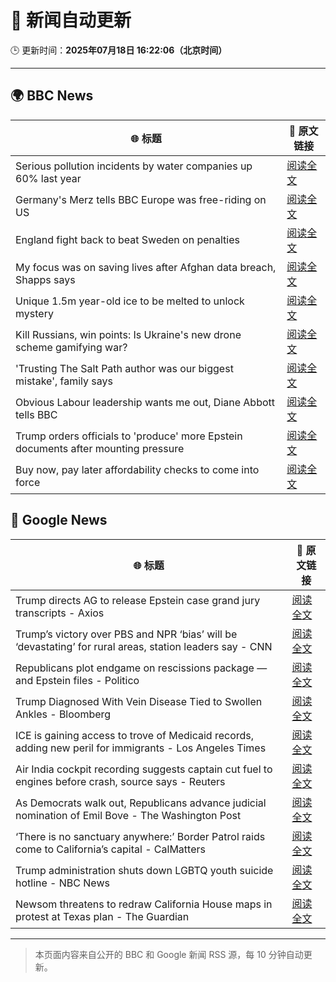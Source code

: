 # 🧠 新闻自动更新

🕒 更新时间：**2025年07月18日 16:22:06（北京时间）**

---

## 🌍 BBC News

| 🌐 标题 | 🔗 原文链接 |
|--------|-------------|
| Serious pollution incidents by water companies up 60% last year | [阅读全文](https://www.bbc.com/news/articles/cg5zl75dmm0o) |
| Germany's Merz tells BBC Europe was free-riding on US | [阅读全文](https://www.bbc.com/news/articles/ckg6v0pk964o) |
| England fight back to beat Sweden on penalties | [阅读全文](https://www.bbc.com/sport/football/videos/ckg3d72lzyro) |
| My focus was on saving lives after Afghan data breach, Shapps says | [阅读全文](https://www.bbc.com/news/articles/c39ze7mrello) |
| Unique 1.5m year-old ice to be melted to unlock mystery | [阅读全文](https://www.bbc.com/news/articles/c5ygwd6yj28o) |
| Kill Russians, win points: Is Ukraine's new drone scheme gamifying war? | [阅读全文](https://www.bbc.com/news/articles/c80p9k1r1dlo) |
| 'Trusting The Salt Path author was our biggest mistake', family says | [阅读全文](https://www.bbc.com/news/articles/c80p2pzgpmgo) |
| Obvious Labour leadership wants me out, Diane Abbott tells BBC | [阅读全文](https://www.bbc.com/news/articles/c4g8v33g1dgo) |
| Trump orders officials to 'produce' more Epstein documents after mounting pressure | [阅读全文](https://www.bbc.com/news/articles/c9w1014rlq9o) |
| Buy now, pay later affordability checks to come into force | [阅读全文](https://www.bbc.com/news/articles/cwygjvd67plo) |

## 📰 Google News

| 🌐 标题 | 🔗 原文链接 |
|--------|-------------|
| Trump directs AG to release Epstein case grand jury transcripts - Axios | [阅读全文](https://news.google.com/rss/articles/CBMihgFBVV95cUxPNW82cVpWNnI5U0F0Y2pPNUVSY2t0RjNlX0VUc0hpTGJxUjY4d2oxdGxlM19ZNHVKb3U0T1ZBdTZmMTkwM1ZmdGc3ZnNYMmtEamxLOE83X2pIQzJCTlNZWks3bXNqSXJlb1dPR0ttOUh2cTFXOUVVSDUtWEFHcmdHMTVuR1lqQQ?oc=5) |
| Trump’s victory over PBS and NPR ‘bias’ will be ‘devastating’ for rural areas, station leaders say - CNN | [阅读全文](https://news.google.com/rss/articles/CBMijwFBVV95cUxQVEc4V1ZMeG0waFkwMDVjcWF5S21lcE9ZdXpqY0MyMDkxVzMxbVpaNzNZcnkyZDJSYnZ2b0R5eUFXNFRxb1JUTFl6THlhZXM1TFctcGN4cEZFcW9xaUhMZUtFREttZ0ZqNnhyRkotUlJYNUcwbGF1UmVvVDdZWXZXRk12bWdDc3lMS2k3UTVTc9IBlAFBVV95cUxNVjk3RUs4WURZcTBhSmJETS1KMGg3dENSbE1jRHgwYTBOZjQyR1dkTHdpd2hFcHVhR3duZ2xWRzZFVnBOZVdyTHcyM2xUbk44enZEVXl4WGc0LWVObFh0Wk1fU3NaQ3JsTjZGRkdaYS12cmNpUlE2YkRyNkJPWWI4NFNzUUhiTm9vcXhwdXJVZ2F2OVZq?oc=5) |
| Republicans plot endgame on rescissions package — and Epstein files - Politico | [阅读全文](https://news.google.com/rss/articles/CBMipgFBVV95cUxNNkZhQzAzdDdFaXBVQnVQWUJSVW1hQlRtSjZfcy1BcmRyV0FadEpPY3BocVljWkgzZUNvd0hyME1jVkctTDVGNnFES0l2VVVNYnJqVmFJM0hhZzhYSTNPYlUzd3VOd2E5MzFudUVqdl9WNE91U0NfTi1PVkZLQ1psZEVyQ2xtRnVyVElQZ3V6dDdqVjdSUDB1SDB0LVJ1Yzl0SW42eVNn?oc=5) |
| Trump Diagnosed With Vein Disease Tied to Swollen Ankles - Bloomberg | [阅读全文](https://news.google.com/rss/articles/CBMiqwFBVV95cUxPWWFxMUk2S0ZWTTU1QjZxQjhqNHdveU9tM1YzRlVJSE90NE1VYmI0WE1LWGRJZzZZN1h6NE5sV3gxU0xWRXhCQVI4QlRheVYzWXNic0QxTHlWaU5vdWk5cEZ3Vm0xWWZMUW9ZSzJJWUt1T0xDbmRXZTBpclp3bjRHLTRfLTVwd3FVX1BhYjNaM0dPdDlsX3FrUXhUcXBSMmtIeUhpSDdFRjBJSXM?oc=5) |
| ICE is gaining access to trove of Medicaid records, adding new peril for immigrants - Los Angeles Times | [阅读全文](https://news.google.com/rss/articles/CBMiwwFBVV95cUxQUTI3ZFU3OTAyaG1BX3JNSVhYZzYweHduVUF4LVdlenFqV2xRejE1VVI2UFYyOTFUMTE1YXRncHljc2dkc01XR0hzcDRScS12WGVwWVhwYmhCSE1VcHlsTktrb2lhWGV5RmRIWjlWeXdTMXFteGc0TFdydHpsXzFoNUlJWGJCLU4yck02eHh1RzhUVXJ4c3ZOSndIMF9hQTdRaUNZYUpIUHdtLVFoOXpYWWpUZkswYld1bzVnN0R6T2ZQUjA?oc=5) |
| Air India cockpit recording suggests captain cut fuel to engines before crash, source says - Reuters | [阅读全文](https://news.google.com/rss/articles/CBMi0wFBVV95cUxPUkphZWF5Z2RreVQ5bTFWczZQNEZrQnlpb3JrYTBBRmxJbHk0YVZfWWRWNDh5RklQVFUxeTdZa2tYOTF4S1hhSmFzRllLOTRSck5fZEtmR1RoRFY5c1Y5ZTNNOTNJZWpPMVpya3pJZkl6bEFlRFg4dEFTRk41RWNCdTd1ZWhMc2hNcHNZbXVveEhUYmtuSW0wV0NVaW1qMEFyaC1LbUJEUVc4azZMWDJZb0w5Wi1hY2ZrbXF2NUVpbUZiYzRUNk9yT3RkNXV6TTRoWF9j?oc=5) |
| As Democrats walk out, Republicans advance judicial nomination of Emil Bove - The Washington Post | [阅读全文](https://news.google.com/rss/articles/CBMirAFBVV95cUxQTEpZUU9VeTNvNVAxZzNWdlJMRTFlYkZRa1EzOXE4R1NXb1VBUnQtWFNrTHNfUEZ5Rlc5LXRndzdkSWdzYTB6NGs5aGFrVFNKUjdnLXkzUHRrWFAwazZvdVhHRkp1QlFDUVYxamRrX3M5QVYtT0hhNjZiUC0yOVkyUUdXYnAya29YV1JaRW1BVzRvdFdyZ1pYcXZ0Q0hSYjllcjRWTjdiT0czZUNU?oc=5) |
| ‘There is no sanctuary anywhere:’ Border Patrol raids come to California’s capital - CalMatters | [阅读全文](https://news.google.com/rss/articles/CBMiekFVX3lxTE1mek5ybEp5R2NGSFVrVmxXMWhpNkFHTVFjT0FuZ0RudnFLaVNxbU4xTWdsTE9mVnB1dEtKZmt4aG9DdU9UTlpwNzNjVzItNl8zVkhaZW92U2xnQWJ0RGl2eU5zdGhiMXY0SHZVMGg3TWppNDJEbzRfcFNB?oc=5) |
| Trump administration shuts down LGBTQ youth suicide hotline - NBC News | [阅读全文](https://news.google.com/rss/articles/CBMinAFBVV95cUxPQkJFbHJBSFMzd1pxMi1vREozSVBaM2JUNEoyakkxTHlIU2ZJS19wZUhiZGVaNWQxeWg1QWhBdjJ3MmJYbXhNbkRQcmZ4X3hPaVZWQzEzTkRzLUpZZHE0NHJMQjJieW5KdGRqSlVuWTRDWjgtb1ZWZ3E5eDJubldxWDdzLThobGx1U1ZiYS0xZ0xvNmFiX1M0SWxmNzfSAVZBVV95cUxNbi01R1dEbWg5X2tGc2hWUmZySDFqcUswbHdhX2IzT2ktS3ZzVVVJT2RBUXJzVHFrTFh0anhMTDNvMUtoTXA1cVNfUXpsMW5JZTBNalJhUQ?oc=5) |
| Newsom threatens to redraw California House maps in protest at Texas plan - The Guardian | [阅读全文](https://news.google.com/rss/articles/CBMiigFBVV95cUxOMzQwX3AwRTYtSXI4SWV1c0FsUEhhM05qN0dpcDVQbG9NN2w5aGxWM3JKSGtpWmxhV2lwc1pyZkRvR0c2YWtfdDJGV0ZTM3Q0S1dJQm9idjJtenJXa2dVS1RrbTJ3VWxCRmIwNG9mLUxXZXVOc19aTnBmcllNM2E1ZjdqZmhxZTNvWGc?oc=5) |

---
> 本页面内容来自公开的 BBC 和 Google 新闻 RSS 源，每 10 分钟自动更新。